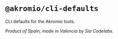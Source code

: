 # `@akromio/cli-defaults`

CLI defaults for the Akromio tools.

*Product of Spain, made in Valencia by Sia Codelabs.*